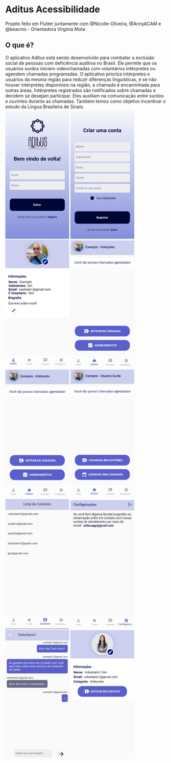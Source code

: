 # Aditus Acessibilidade
Projeto feito em Flutter juntamente com @Nicolle-Oliveira, @AnnyACAM e @beacms - Orientadora Vírginia Mota

## O que é?

O aplicativo Aditus está sendo desenvolvido para combater a exclusão social de pessoas com deficiência auditiva no Brasil. Ele permite que os usuários surdos iniciem videochamadas com voluntários intérpretes ou agendem chamadas programadas. O aplicativo prioriza intérpretes e usuários da mesma região para reduzir diferenças linguísticas, e se não houver intérpretes disponíveis na região, a chamada é encaminhada para outras áreas. Intérpretes registrados são notificados sobre chamadas e decidem se desejam participar. Eles auxiliam na comunicação entre surdos e ouvintes durante as chamadas. Também temos como objetivo incentivar o estudo da Língua Brasileira de Sinais.	<br>
<img src="imagens/st1.jpg" alt="Inicio-pagina" style="max-width: 200px;">
<img src="imagens/st2.jpg" alt="Inicio-pagina" style="max-width: 200px;">
<img src="imagens/st3.jpg" alt="Inicio-pagina" style="max-width: 200px;">
<img src="imagens/st4.jpg" alt="Inicio-pagina" style="max-width: 200px;">
<img src="imagens/st5.jpg" alt="Inicio-pagina" style="max-width: 200px;">
<img src="imagens/st6.jpg" alt="Inicio-pagina" style="max-width: 200px;">
<img src="imagens/st7.jpg" alt="Inicio-pagina" style="max-width: 200px;">
<img src="imagens/st8.jpg" alt="Inicio-pagina" style="max-width: 200px;">
<img src="imagens/st9.jpg" alt="Inicio-pagina" style="max-width: 200px;">
<img src="imagens/st10.jpg" alt="Inicio-pagina" style="max-width: 200px;">
